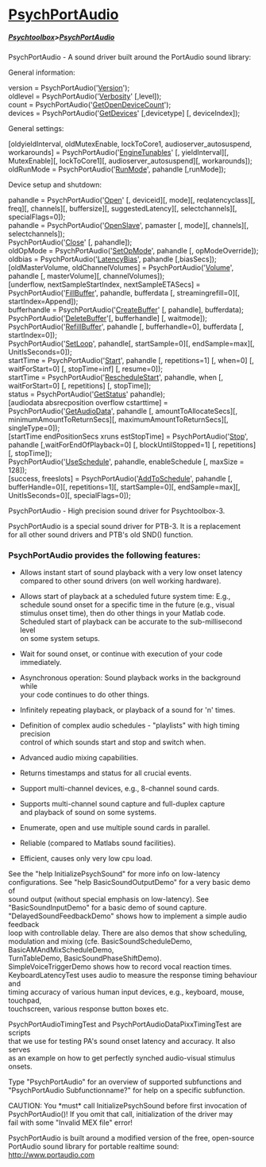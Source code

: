 # [PsychPortAudio](PsychPortAudio)
##### [Psychtoolbox](Psychtoolbox)>[PsychPortAudio](PsychPortAudio)

PsychPortAudio - A sound driver built around the PortAudio sound library:  
  
  
General information:  
  
version = PsychPortAudio('[Version](PsychPortAudio-Version)');  
oldlevel = PsychPortAudio('[Verbosity](PsychPortAudio-Verbosity)' [,level]);  
count = PsychPortAudio('[GetOpenDeviceCount](PsychPortAudio-GetOpenDeviceCount)');  
devices = PsychPortAudio('[GetDevices](PsychPortAudio-GetDevices)' [,devicetype] [, deviceIndex]);  
  
General settings:  
  
[oldyieldInterval, oldMutexEnable, lockToCore1, audioserver_autosuspend, workarounds] = PsychPortAudio('[EngineTunables](PsychPortAudio-EngineTunables)' [, yieldInterval][, MutexEnable][, lockToCore1][, audioserver_autosuspend][, workarounds]);  
oldRunMode = PsychPortAudio('[RunMode](PsychPortAudio-RunMode)', pahandle [,runMode]);  
  
  
Device setup and shutdown:  
  
pahandle = PsychPortAudio('[Open](PsychPortAudio-Open)' [, deviceid][, mode][, reqlatencyclass][, freq][, channels][, buffersize][, suggestedLatency][, selectchannels][, specialFlags=0]);  
pahandle = PsychPortAudio('[OpenSlave](PsychPortAudio-OpenSlave)', pamaster [, mode][, channels][, selectchannels]);  
PsychPortAudio('[Close](PsychPortAudio-Close)' [, pahandle]);  
oldOpMode = PsychPortAudio('[SetOpMode](PsychPortAudio-SetOpMode)', pahandle [, opModeOverride]);  
oldbias = PsychPortAudio('[LatencyBias](PsychPortAudio-LatencyBias)', pahandle [,biasSecs]);  
[oldMasterVolume, oldChannelVolumes] = PsychPortAudio('[Volume](PsychPortAudio-Volume)', pahandle [, masterVolume][, channelVolumes]);  
[underflow, nextSampleStartIndex, nextSampleETASecs] = PsychPortAudio('[FillBuffer](PsychPortAudio-FillBuffer)', pahandle, bufferdata [, streamingrefill=0][, startIndex=Append]);  
bufferhandle = PsychPortAudio('[CreateBuffer](PsychPortAudio-CreateBuffer)' [, pahandle], bufferdata);  
PsychPortAudio('[DeleteBuffer](PsychPortAudio-DeleteBuffer)'[, bufferhandle] [, waitmode]);  
PsychPortAudio('[RefillBuffer](PsychPortAudio-RefillBuffer)', pahandle [, bufferhandle=0], bufferdata [, startIndex=0]);  
PsychPortAudio('[SetLoop](PsychPortAudio-SetLoop)', pahandle[, startSample=0][, endSample=max][, UnitIsSeconds=0]);  
startTime = PsychPortAudio('[Start](PsychPortAudio-Start)', pahandle [, repetitions=1] [, when=0] [, waitForStart=0] [, stopTime=inf] [, resume=0]);  
startTime = PsychPortAudio('[RescheduleStart](PsychPortAudio-RescheduleStart)', pahandle, when [, waitForStart=0] [, repetitions] [, stopTime]);  
status = PsychPortAudio('[GetStatus](PsychPortAudio-GetStatus)' pahandle);  
[audiodata absrecposition overflow cstarttime] = PsychPortAudio('[GetAudioData](PsychPortAudio-GetAudioData)', pahandle [, amountToAllocateSecs][, minimumAmountToReturnSecs][, maximumAmountToReturnSecs][, singleType=0]);  
[startTime endPositionSecs xruns estStopTime] = PsychPortAudio('[Stop](PsychPortAudio-Stop)', pahandle [,waitForEndOfPlayback=0] [, blockUntilStopped=1] [, repetitions] [, stopTime]);  
PsychPortAudio('[UseSchedule](PsychPortAudio-UseSchedule)', pahandle, enableSchedule [, maxSize = 128]);  
[success, freeslots] = PsychPortAudio('[AddToSchedule](PsychPortAudio-AddToSchedule)', pahandle [, bufferHandle=0][, repetitions=1][, startSample=0][, endSample=max][, UnitIsSeconds=0][, specialFlags=0]);  
  

 PsychPortAudio - High precision sound driver for Psychtoolbox-3.  
  
 PsychPortAudio is a special sound driver for PTB-3. It is a replacement  
 for all other sound drivers and PTB's old SND() function.  
  
###  PsychPortAudio provides the following features:  
  
 - Allows instant start of sound playback with a very low onset latency  
   compared to other sound drivers (on well working hardware).  
  
 - Allows start of playback at a scheduled future system time: E.g.,  
   schedule sound onset for a specific time in the future (e.g., visual  
   stimulus onset time), then do other things in your Matlab code.  
   Scheduled start of playback can be accurate to the sub-millisecond level  
   on some system setups.  
  
 - Wait for sound onset, or continue with execution of your code  
   immediately.  
  
 - Asynchronous operation: Sound playback works in the background while  
   your code continues to do other things.  
  
 - Infinitely repeating playback, or playback of a sound for 'n' times.  
  
 - Definition of complex audio schedules - "playlists" with high timing precision  
   control of which sounds start and stop and switch when.  
  
 - Advanced audio mixing capabilities.  
  
 - Returns timestamps and status for all crucial events.  
  
 - Support multi-channel devices, e.g., 8-channel sound cards.  
  
 - Supports multi-channel sound capture and full-duplex capture  
   and playback of sound on some systems.  
  
 - Enumerate, open and use multiple sound cards in parallel.  
  
 - Reliable (compared to Matlabs sound facilities).  
  
 - Efficient, causes only very low cpu load.  
  
 See the "help InitializePsychSound" for more info on low-latency  
 configurations. See "help BasicSoundOutputDemo" for a very basic demo of  
 sound output (without special emphasis on low-latency). See  
 "BasicSoundInputDemo" for a basic demo of sound capture.  
 "DelayedSoundFeedbackDemo" shows how to implement a simple audio feedback  
 loop with controllable delay. There are also demos that show scheduling,  
 modulation and mixing (cfe. BasicSoundScheduleDemo, BasicAMAndMixScheduleDemo,  
 TurnTableDemo, BasicSoundPhaseShiftDemo).  
 SimpleVoiceTriggerDemo shows how to record vocal reaction times.  
 KeyboardLatencyTest uses audio to measure the response timing behaviour and  
 timing accuracy of various human input devices, e.g., keyboard, mouse, touchpad,  
 touchscreen, various response button boxes etc.  
  
 PsychPortAudioTimingTest and PsychPortAudioDataPixxTimingTest are scripts  
 that we use for testing PA's sound onset latency and accuracy. It also serves  
 as an example on how to get perfectly synched audio-visual stimulus onsets.  
  
 Type "PsychPortAudio" for an overview of supported subfunctions and  
 "PsychPortAudio Subfunctionname?" for help on a specific subfunction.  
  
 CAUTION: You \*must\* call InitializePsychSound before first invocation of  
 PsychPortAudio()! If you omit that call, initialization of the driver may  
 fail with some "Invalid MEX file" error!  
  
  
 PsychPortAudio is built around a modified version of the free, open-source  
 PortAudio sound library for portable realtime sound: http://www.portaudio.com  
  


